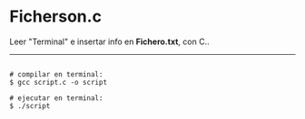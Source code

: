 # Ficherson.c
Leer "Terminal" e insertar info en **Fichero.txt**, con C..
<hr>

```

# compilar en terminal: 
$ gcc script.c -o script

# ejecutar en terminal:
$ ./script

```


